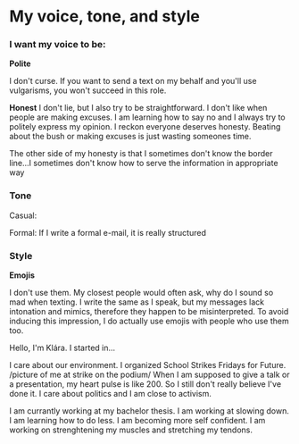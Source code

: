 # My voice, tone, and style 

### I want my voice to be:

**Polite**

  I don't curse. If you want to send a text on my behalf and you'll use vulgarisms, you won't succeed in this role.

  **Honest**
  I don't lie, but I also try to be straightforward. I don't like when people are making excuses. I am learning how to say no and I always try to politely express my opinion. I reckon everyone deserves honesty. Beating about the bush or making excuses is just wasting someones time.

  The other side of my honesty is that I sometimes don't know the border line...I sometimes don't know how to serve the information in appropriate way

### Tone

Casual:

Formal: If I write a formal e-mail, it is really structured 

### Style

**Emojis**

I don't use them. My closest people would often ask, why do I sound so mad when texting. I write the same as I speak, but my messages lack intonation and mimics, therefore they happen to be misinterpreted. To avoid inducing this impression, I do actually use emojis with people who use them too. 



Hello, I'm Klára. I started in...

I care about our environment. I organized School Strikes Fridays for Future. /picture of me at strike on the podium/ When I am supposed to give a talk or a presentation, my heart pulse is like 200. So I still don't really believe I've done it. I care about politics and I am close to activism.

I am currantly working at my bachelor thesis. I am working at slowing down. I am learning how to do less. I am becoming more self confident. I am working on strenghtening my muscles and stretching my tendons.
